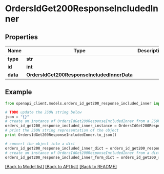 # OrdersIdGet200ResponseIncludedInner


## Properties
Name | Type | Description | Notes
------------ | ------------- | ------------- | -------------
**type** | **str** |  | [optional] 
**id** | **int** |  | [optional] 
**data** | [**OrdersIdGet200ResponseIncludedInnerData**](OrdersIdGet200ResponseIncludedInnerData.md) |  | [optional] 

## Example

```python
from openapi_client.models.orders_id_get200_response_included_inner import OrdersIdGet200ResponseIncludedInner

# TODO update the JSON string below
json = "{}"
# create an instance of OrdersIdGet200ResponseIncludedInner from a JSON string
orders_id_get200_response_included_inner_instance = OrdersIdGet200ResponseIncludedInner.from_json(json)
# print the JSON string representation of the object
print OrdersIdGet200ResponseIncludedInner.to_json()

# convert the object into a dict
orders_id_get200_response_included_inner_dict = orders_id_get200_response_included_inner_instance.to_dict()
# create an instance of OrdersIdGet200ResponseIncludedInner from a dict
orders_id_get200_response_included_inner_form_dict = orders_id_get200_response_included_inner.from_dict(orders_id_get200_response_included_inner_dict)
```
[[Back to Model list]](../README.md#documentation-for-models) [[Back to API list]](../README.md#documentation-for-api-endpoints) [[Back to README]](../README.md)


